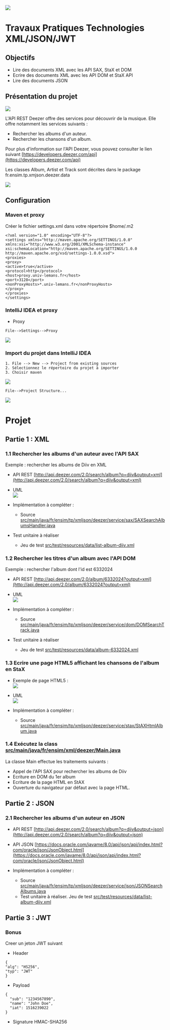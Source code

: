 ![](docs/img/lemans-universite-large.png)

# Travaux Pratiques Technologies XML/JSON/JWT

## Objectifs
* Lire des documents XML avec les API SAX, StaX et DOM
* Ecrire des documents XML avec les API DOM et StaX API
* Lire des documents JSON

## Présentation du projet
<a href="https://developers.deezer.com/api">
<img src="https://e-cdns-files.dzcdn.net/img/developers/logo-deezer-v00401611.png">
</a>

L'API REST Deezer offre des services pour découvrir de la musique.
Elle offre notamment les services suivants :
* Rechercher les albums d'un auteur.
* Rechercher les chansons d'un album.

Pour plus d'information sur l'API Deezer, vous pouvez consulter le lien suivant [https://developers.deezer.com/api](https://developers.deezer.com/api)

Les classes Album, Artist et Track sont décrites dans le package fr.ensim.tp.xmjson.deezer.data

![](docs/uml/data.png)

## Configuration
### Maven et proxy
Créer le fichier settings.xml dans votre répertoire $home/.m2
```
<?xml version="1.0" encoding="UTF-8"?>
<settings xmlns="http://maven.apache.org/SETTINGS/1.0.0"
xmlns:xsi="http://www.w3.org/2001/XMLSchema-instance"
xsi:schemaLocation="http://maven.apache.org/SETTINGS/1.0.0
http://maven.apache.org/xsd/settings-1.0.0.xsd">
<proxies>
<proxy>
<active>true</active>
<protocol>http</protocol>
<host>proxy.univ-lemans.fr</host>
<port>3128</port>
<nonProxyHosts>*.univ-lemans.fr</nonProxyHosts>
</proxy>
</proxies>
</settings>
```
### IntelliJ IDEA et proxy
* Proxy
```
File-->Settings-->Proxy
```
![](docs/img/intellijIDEA-proxy.png)

### Import du projet dans IntelliJ IDEA
```
1. File --> New --> Project from existing sources
2. Sélectionnez le répertoire du projet à importer
3. Choisir maven
```
![](docs/img/intellijIDEA-project.png)
```
File-->Project Structure...
```
![](docs/img/intellijIDEA-java17.png)

# Projet

## Partie 1 : XML
### 1.1 Rechercher les albums d'un auteur avec l'API SAX
Exemple : rechercher les albums de Diiv en XML

* API REST [http://api.deezer.com/2.0/search/album?q=diiv&output=xml](http://api.deezer.com/2.0/search/album?q=diiv&output=xml)

* UML  
  ![](docs/uml/SearchAlbum.png)

* Implémentation à compléter :
  * Source [src/main/java/fr/ensim/tp/xmljson/deezer/service/sax/SAXSearchAlbumsHandler.java](src/main/java/fr/ensim/tp/xmjson/deezer/service/sax/SAXSearchAlbumsHandler.java)
* Test unitaire à réaliser
  * Jeu de test [src/test/resources/data/list-album-diiv.xml](src/test/resources/data/list-album-diiv.xml)

### 1.2 Rechercher les titres d'un album avec l'API DOM
Exemple : rechercher l'album dont l'id est 6332024

* API REST [http://api.deezer.com/2.0/album/6332024?output=xml](http://api.deezer.com/2.0/album/6332024?output=xml)

* UML  
  ![](docs/uml/SearchTrack.png)

* Implémentation à compléter :
  * Source [src/main/java/fr/ensim/tp/xmljson/deezer/service/dom/DOMSearchTrack.java](src/main/java/fr/ensim/tp/xmjson/deezer/service/dom/DOMSearchTrack.java)
* Test unitaire à réaliser
  * Jeu de test [src/test/resources/data/album-6332024.xml](src/test/resources/data/album-6332024.xml)

### 1.3 Ecrire une page HTML5 affichant les chansons de l'album en StaX

* Exemple de page HTML5 :  
  ![](docs/img/diiv-html.png)

* UML  
  ![](docs/uml/WriteHtml.png)

* Implémentation à compléter :
  * Source [src/main/java/fr/ensim/tp/xmljson/deezer/service/stax/StAXHtmlAlbum.java](src/main/java/fr/ensim/tp/xmjson/deezer/service/stax/StAXHtmlAlbum.java)

### 1.4 Exécutez la class [src/main/java/fr/ensim/xml/deezer/Main.java](src/main/java/fr/ensim/tp/xmjson/deezer/Main.java)
La classe Main effectue les traitements suivants :
* Appel de l'API SAX pour rechercher les albums de Diiv
* Ecriture en DOM du 1er album
* Ecriture de la page HTML en StAX
* Ouverture du navigateur par défaut avec la page HTML.

## Partie 2 : JSON
### 2.1 Rechercher les albums d'un auteur en JSON
* API REST [http://api.deezer.com/2.0/search/album?q=diiv&output=json](http://api.deezer.com/2.0/search/album?q=diiv&output=json)
* API JSON [https://docs.oracle.com/javame/8.0/api/json/api/index.html?com/oracle/json/JsonObject.html](https://docs.oracle.com/javame/8.0/api/json/api/index.html?com/oracle/json/JsonObject.html)

* Implémentation à compléter :
  * Source [src/main/java/fr/ensim/tp/xmljson/deezer/service/json/JSONSearchAlbums.java](src/main/java/fr/ensim/tp/xmjson/deezer/service/json/JSONSearchAlbums.java)
  * Test unitaire à réaliser. Jeu de test [src/test/resources/data/list-album-diiv.xml](src/test/resources/data/list-album-diiv.xml)

## Partie 3 : JWT
### Bonus
Creer un jeton JWT suivant
* Header
```
{ 
"alg": "HS256",
"typ": "JWT"
}
```
* Payload
```
{
  "sub": "1234567890",
  "name": "John Doe",
  "iat": 1516239022
}
```
* Signature  HMAC-SHA256

